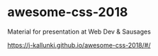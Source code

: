 # awesome-css-2018
Material for presentation at Web Dev &amp; Sausages

https://j-kallunki.github.io/awesome-css-2018/#/
